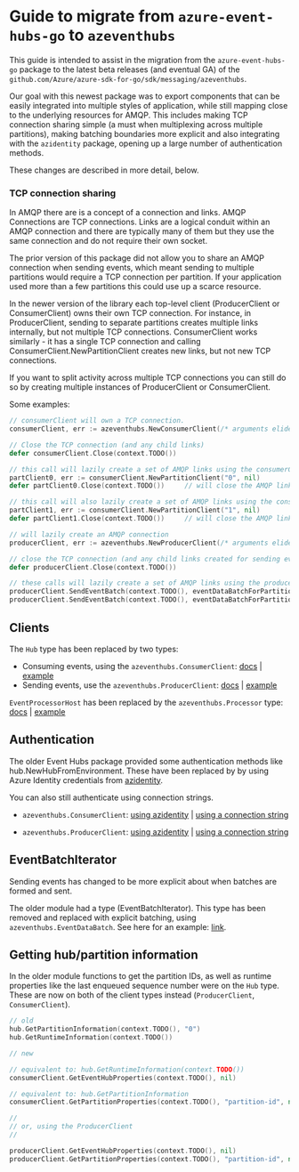 # Guide to migrate from `azure-event-hubs-go` to `azeventhubs`

This guide is intended to assist in the migration from the `azure-event-hubs-go` package to the latest beta releases (and eventual GA) of the `github.com/Azure/azure-sdk-for-go/sdk/messaging/azeventhubs`.

Our goal with this newest package was to export components that can be easily integrated into multiple styles of application, while still mapping close to the underlying resources for AMQP. This includes making TCP connection sharing simple (a must when multiplexing across multiple partitions), making batching boundaries more explicit and also integrating with the `azidentity` package, opening up a large number of authentication methods.

These changes are described in more detail, below.

### TCP connection sharing

In AMQP there are is a concept of a connection and links. AMQP Connections are TCP connections. Links are a logical conduit within an AMQP connection and there are typically many of them but they use the same connection and do not require their own socket.

The prior version of this package did not allow you to share an AMQP connection when sending events, which meant sending to multiple partitions would require a TCP connection per partition. If your application used more than a few partitions this could use up a scarce resource.

In the newer version of the library each top-level client (ProducerClient or ConsumerClient) owns their own TCP connection. For instance, in ProducerClient, sending to separate partitions creates multiple links internally, but not multiple TCP connections. ConsumerClient works similarly - it has a single TCP connection and calling ConsumerClient.NewPartitionClient creates new links, but not new TCP connections.

If you want to split activity across multiple TCP connections you can still do so by creating multiple instances of ProducerClient or ConsumerClient.

Some examples:

```go
// consumerClient will own a TCP connection.
consumerClient, err := azeventhubs.NewConsumerClient(/* arguments elided for example */)      

// Close the TCP connection (and any child links)
defer consumerClient.Close(context.TODO())    

// this call will lazily create a set of AMQP links using the consumerClient's TCP connection.
partClient0, err := consumerClient.NewPartitionClient("0", nil)
defer partClient0.Close(context.TODO())     // will close the AMQP link, not the connection

// this call will also lazily create a set of AMQP links using the consumerClient's TCP connection.
partClient1, err := consumerClient.NewPartitionClient("1", nil)
defer partClient1.Close(context.TODO())     // will close the AMQP link, not the connection
```

```go
// will lazily create an AMQP connection
producerClient, err := azeventhubs.NewProducerClient(/* arguments elided for example */)

// close the TCP connection (and any child links created for sending events)
defer producerClient.Close(context.TODO())

// these calls will lazily create a set of AMQP links using the producerClient's TCP connection.
producerClient.SendEventBatch(context.TODO(), eventDataBatchForPartition0, nil)
producerClient.SendEventBatch(context.TODO(), eventDataBatchForPartition1, nil)
```

## Clients

The `Hub` type has been replaced by two types:

* Consuming events, using the `azeventhubs.ConsumerClient`: [docs](https://pkg.go.dev/github.com/Azure/azure-sdk-for-go/sdk/messaging/azeventhubs#ConsumerClient) | [example](https://github.com/Azure/azure-sdk-for-go/blob/main/sdk/messaging/azeventhubs/example_consuming_events_test.go)
* Sending events, use the `azeventhubs.ProducerClient`: [docs](https://pkg.go.dev/github.com/Azure/azure-sdk-for-go/sdk/messaging/azeventhubs#ProducerClient) | [example](https://github.com/Azure/azure-sdk-for-go/blob/main/sdk/messaging/azeventhubs/example_producing_events_test.go)

`EventProcessorHost` has been replaced by the `azeventhubs.Processor` type: [docs](https://pkg.go.dev/github.com/Azure/azure-sdk-for-go/sdk/messaging/azeventhubs#Processor) | [example](https://github.com/Azure/azure-sdk-for-go/blob/main/sdk/messaging/azeventhubs/example_processor_test.go)

## Authentication

The older Event Hubs package provided some authentication methods like hub.NewHubFromEnvironment. These have been replaced by by using Azure Identity credentials from [azidentity](https://pkg.go.dev/github.com/Azure/azure-sdk-for-go/sdk/azidentity#section-readme). 

You can also still authenticate using connection strings.

* `azeventhubs.ConsumerClient`: [using azidentity](https://github.com/Azure/azure-sdk-for-go/blob/a46bd74e113d6a045541b82a0f3f6497011d8417/sdk/messaging/azeventhubs/example_consumerclient_test.go#L16) | [using a connection string](https://github.com/Azure/azure-sdk-for-go/blob/a46bd74e113d6a045541b82a0f3f6497011d8417/sdk/messaging/azeventhubs/example_consumerclient_test.go#L30)

* `azeventhubs.ProducerClient`: [using azidentity](https://github.com/Azure/azure-sdk-for-go/blob/a46bd74e113d6a045541b82a0f3f6497011d8417/sdk/messaging/azeventhubs/example_producerclient_test.go#L16) | [using a connection string](https://github.com/Azure/azure-sdk-for-go/blob/a46bd74e113d6a045541b82a0f3f6497011d8417/sdk/messaging/azeventhubs/example_producerclient_test.go#L30)

## EventBatchIterator

Sending events has changed to be more explicit about when batches are formed and sent.

The older module had a type (EventBatchIterator). This type has been removed and replaced
with explicit batching, using `azeventhubs.EventDataBatch`. See here for an example: [link](https://github.com/Azure/azure-sdk-for-go/blob/main/sdk/messaging/azeventhubs/example_producing_events_test.go).

## Getting hub/partition information

In the older module functions to get the partition IDs, as well as runtime properties
like the last enqueued sequence number were on the `Hub` type. These are now on both
of the client types instead (`ProducerClient`, `ConsumerClient`).

```go
// old
hub.GetPartitionInformation(context.TODO(), "0")
hub.GetRuntimeInformation(context.TODO())
```

```go
// new

// equivalent to: hub.GetRuntimeInformation(context.TODO())
consumerClient.GetEventHubProperties(context.TODO(), nil)   

// equivalent to: hub.GetPartitionInformation
consumerClient.GetPartitionProperties(context.TODO(), "partition-id", nil)  

//
// or, using the ProducerClient
//

producerClient.GetEventHubProperties(context.TODO(), nil)
producerClient.GetPartitionProperties(context.TODO(), "partition-id", nil)
```

